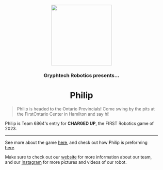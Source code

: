 <p align="center">
  <img width="200" src="https://team6864.org/static/media/Gryphtech%20logo.47ee881229fda9bec0d9.png">
</p>
<center>
<h3 align="center" >Gryphtech Robotics presents... </h3>
<h1 align="center">Philip</h1>
</center>

> Philip is headed to the Ontario Provincials! Come swing by the pits at the FirstOntario Center in Hamilton and say hi!

Philip is Team 6864's entry for **CHARGED UP**, the FIRST Robotics game of 2023.

<hr>

See more about the game [here](https://www.firstinspires.org/robotics/frc/game-and-season), and check out how Philip is preforming [here](https://www.thebluealliance.com/team/6864/2023).

Make sure to check out our [website](https://team6864.org) for more information about our team, and our [Instagram](https://instagram.com/gryphtech6864) for more pictures and videos of our robot.
